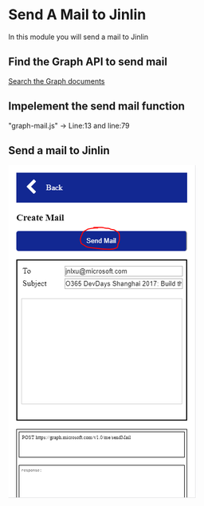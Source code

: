 # Send A Mail to Jinlin
In this module you will send a mail to Jinlin

## Find the Graph API to send mail
[Search the Graph documents](https://developer.microsoft.com/en-us/graph/docs/concepts/overview)

## Impelement the send mail function
"graph-mail.js" -> Line:13 and line:79
 

## Send a mail to Jinlin
![alt text](sendmail.PNG "Send mail")



